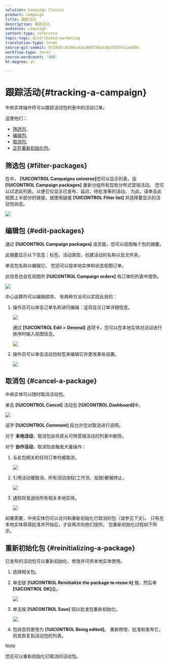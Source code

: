 ```yaml
---
solution: Campaign Classic
product: campaign
title: 跟踪活动
description: 跟踪活动
audience: campaign
content-type: reference
topic-tags: distributed-marketing
translation-type: tm+mt
source-git-commit: 972885c3a38bcd3a260574bacbb3f507e11ae05b
workflow-type: tm+mt
source-wordcount: '408'
ht-degree: 2%

---
```



# 跟踪活动{#tracking-a-campaign}

中央实体操作符可以跟踪活动包列表中的活动订单。

这使他们：

* [筛选包](#filter-packages),
* [编辑包](#edit-packages),
* [取消包](#cancel-a-package),
* [正在重新初始化包](#reinitializing-a-package)。

## 筛选包 {#filter-packages}

在中， **[!UICONTROL Campaigns universe]**&#x200B;您可以显示列表，该 **[!UICONTROL Campaign packages]** 重新分组所有现有分布式营销活动。 您可以过滤此列表，以便它仅显示已发布、延迟、待批准等的活动。 为此，请单击此视图上半部分的链接，或使用链接 **[!UICONTROL Filter list]** 并选择要显示的活动包状态。

![](assets/mkg_dist_catalog_filter.png)

## 编辑包 {#edit-packages}

通过 **[!UICONTROL Campaign packages]** 该页面，您可以视图每个包的摘要。

此摘要显示以下信息：标签、活动类型、创建活动的名称以及文件夹。

单击包名称以编辑它。 您还可以按本地实体和状态视图订单。

此信息也会在视图所 **[!UICONTROL Campaign orders]** 有订单的列表中提供。

![](assets/mkg_dist_catalog_op_command_details.png)

中心运算符可以编辑顺序。 有两种方法可以实现此目的：

1. 操作员可以单击订单名称进行编辑：这将显示订单详细信息。

   ![](assets/mkg_dist_catalog_op_command_edit1.png)

   通过 **[!UICONTROL Edit > General]** 选项卡，您可以在本地实体对活动进行排序时输入视图信息。

   ![](assets/mkg_dist_catalog_op_command_edit1a.png)

1. 操作员可以单击活动包标签来编辑它并更改某些设置。

   ![](assets/mkg_dist_catalog_op_command_edit2.png)

## 取消包 {#cancel-a-package}

中央实体可以随时取消活动包。

单击 **[!UICONTROL Cancel]** 活动包 **[!UICONTROL Dashboard]**&#x200B;中。

![](assets/mkg_dist_cancel_op_from_dashboard.png)

该字 **[!UICONTROL Comment]** 段允许您对取消进行说明。

对于 **本地活动**，取消包会将其从可用营销活动的列表中删除。

对于 **协作活动**，取消包会触发大量操作：

1. 与此包相关的任何订单均被取消，

   ![](assets/mkg_dist_mutual_op_cancelled.png)

1. 引用活动被取消，所有活动进程(工作流、投放)都被停止，

   ![](assets/mkg_dist_mutual_op_cancelled1.png)

1. 通知将发送给所有相关本地实体。

   ![](assets/mkg_dist_mutual_op_cancelled2.png)

如果需要，中央实体仍可以访问和重新初始化已取消的包（请参见下文）。 只有在本地实体获得批准并开始后，才会再次向他们提供。 包重新初始化过程如下所示。

## 重新初始化包 {#reinitializing-a-package}

已发布的活动包可以重新初始化、修改并可供本地实体使用。

1. 选择相关包。
1. 单击链 **[!UICONTROL Reinitialize the package to reuse it]** 接，然后单 **[!UICONTROL OK]**&#x200B;击。

   ![](assets/mkg_dist_mutual_op_reinit.png)

1. 单击按 **[!UICONTROL Save]** 钮以批准包重新初始化。

   ![](assets/mkg_dist_mutual_op_reinit2.png)

1. 包状态将更改为 **[!UICONTROL Being edited]**。 重新修改、批准和发布它，将其恢复到活动包的列表。

>[!NOTE]
>
>您还可以重新初始化已取消的活动包。

